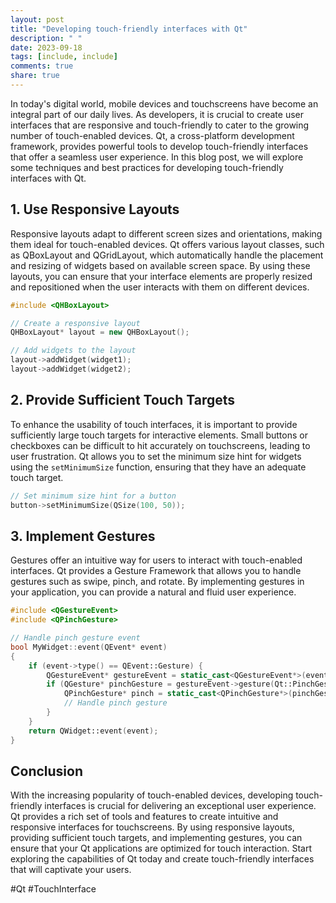 ```yaml
---
layout: post
title: "Developing touch-friendly interfaces with Qt"
description: " "
date: 2023-09-18
tags: [include, include]
comments: true
share: true
---
```


In today's digital world, mobile devices and touchscreens have become an integral part of our daily lives. As developers, it is crucial to create user interfaces that are responsive and touch-friendly to cater to the growing number of touch-enabled devices. Qt, a cross-platform development framework, provides powerful tools to develop touch-friendly interfaces that offer a seamless user experience. In this blog post, we will explore some techniques and best practices for developing touch-friendly interfaces with Qt.

## 1. Use Responsive Layouts

Responsive layouts adapt to different screen sizes and orientations, making them ideal for touch-enabled devices. Qt offers various layout classes, such as QBoxLayout and QGridLayout, which automatically handle the placement and resizing of widgets based on available screen space. By using these layouts, you can ensure that your interface elements are properly resized and repositioned when the user interacts with them on different devices.

```cpp
#include <QHBoxLayout>

// Create a responsive layout
QHBoxLayout* layout = new QHBoxLayout();

// Add widgets to the layout
layout->addWidget(widget1);
layout->addWidget(widget2);
```

## 2. Provide Sufficient Touch Targets

To enhance the usability of touch interfaces, it is important to provide sufficiently large touch targets for interactive elements. Small buttons or checkboxes can be difficult to hit accurately on touchscreens, leading to user frustration. Qt allows you to set the minimum size hint for widgets using the `setMinimumSize` function, ensuring that they have an adequate touch target.

```cpp
// Set minimum size hint for a button
button->setMinimumSize(QSize(100, 50));
```

## 3. Implement Gestures

Gestures offer an intuitive way for users to interact with touch-enabled interfaces. Qt provides a Gesture Framework that allows you to handle gestures such as swipe, pinch, and rotate. By implementing gestures in your application, you can provide a natural and fluid user experience.

```cpp
#include <QGestureEvent>
#include <QPinchGesture>

// Handle pinch gesture event
bool MyWidget::event(QEvent* event)
{
    if (event->type() == QEvent::Gesture) {
        QGestureEvent* gestureEvent = static_cast<QGestureEvent*>(event);
        if (QGesture* pinchGesture = gestureEvent->gesture(Qt::PinchGesture)) {
            QPinchGesture* pinch = static_cast<QPinchGesture*>(pinchGesture);
            // Handle pinch gesture
        }
    }
    return QWidget::event(event);
}
```

## Conclusion

With the increasing popularity of touch-enabled devices, developing touch-friendly interfaces is crucial for delivering an exceptional user experience. Qt provides a rich set of tools and features to create intuitive and responsive interfaces for touchscreens. By using responsive layouts, providing sufficient touch targets, and implementing gestures, you can ensure that your Qt applications are optimized for touch interaction. Start exploring the capabilities of Qt today and create touch-friendly interfaces that will captivate your users.

#Qt #TouchInterface
